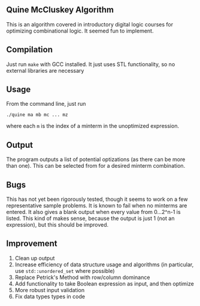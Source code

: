 ## Quine McCluskey Algorithm
This is an algorithm covered in introductory digital logic courses for optimizing combinational logic.
It seemed fun to implement.

## Compilation
Just run `make` with GCC installed.
It just uses STL functionality, so no external libraries are necessary

## Usage
From the command line, just run

`./quine ma mb mc ... mz`

where each `m` is the index of a minterm in the unoptimized expression.

## Output
The program outputs a list of potential optizations (as there can be more than one).
This can be selected from for a desired minterm combination.

## Bugs
This has not yet been rigorously tested, though it seems to work on a few representative sample problems.
It is known to fail when no minterms are entered.
It also gives a blank output when every value from 0...2^n-1 is listed.
This kind of makes sense, because the output is just 1 (not an expression), but this should be improved.

## Improvement
1. Clean up output
2. Increase efficiency of data structure usage and algorithms (in particular, use `std::unordered_set` where possible)
3. Replace Petrick's Method with row/column dominance
4. Add functionality to take Boolean expression as input, and then optimize
5. More robust input validation
6. Fix data types types in code
